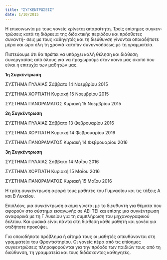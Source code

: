```yaml
---
title: "ΣΥΓΚΕΝΤΡΩΣΕΙΣ"
date: 1/10/2015
---
```


Η επικοινωνία με τους γονείς κρίνεται απαραίτητη. Τρείς επίσημες συγκεν-
τρώσεις κατά τη διάρκεια της διδακτικής περιόδου και πρόσθετες συναντή-
σεις με τους καθηγητές και τη διεύθυνση γίνονται οποιαδήποτε μέρα και
ώρα όλη τη χρονιά κατόπιν συνεννοήσεως με τη γραμματεία.

Πιστεύουμε ότι θα πρέπει να υπάρχει καλή θέληση και διάθεση συνεργασίας
από όλους για να προχωρούμε στον κοινό μας σκοπό που είναι η επιτυχία
των μαθητών μας.

**1η Συγκέντρωση**

  ΣΥΣΤΗΜΑ ΠΥΛΑΙΑΣ     Σάββατο 14 Νοεμβρίου 2015

  ΣΥΣΤΗΜΑ ΧΟΡΤΙΑΤΗ    Κυριακή 15 Νοεμβρίου 2015

  ΣΥΣΤΗΜΑ ΠΑΝΟΡΑΜΑΤΟΣ Κυριακή 15 Νοεμβρίου 2015

**2η Συγκέντρωση**

  ΣΥΣΤΗΜΑ ΠΥΛΑΙΑΣ     Σάββατο 13 Φεβρουαρίου 2016

  ΣΥΣΤΗΜΑ ΧΟΡΤΙΑΤΗ    Κυριακή 14 Φεβρουαρίου 2016

  ΣΥΣΤΗΜΑ ΠΑΝΟΡΑΜΑΤΟΣ Κυριακή 14 Φεβρουαρίου 2016

**3η Συγκέντρωση**

  ΣΥΣΤΗΜΑ ΠΥΛΑΙΑΣ     Σάββατο 14 Μαΐου 2016

  ΣΥΣΤΗΜΑ ΧΟΡΤΙΑΤΗ    Κυριακή 15 Μαΐου 2016

  ΣΥΣΤΗΜΑ ΠΑΝΟΡΑΜΑΤΟΣ Κυριακή 15 Μαΐου 2016

Η τρίτη συγκέντρωση αφορά τους μαθητές του Γυμνασίου και τις τάξεις Α και Β Λυκείου.

Επιπλέον, μια συγκέντρωση ακόμα γίνεται με το διευθυντή για θέματα
που αφορούν στο σύστημα εισαγωγής σε ΑΕΙ ΤΕΙ και επίσης μια συγκέντρωση αναφορικά με τη Γ Λυκείου για τη συμπλήρωση του
μηχανογραφικού δελτίου. Και φυσικά είναι πάντα στη διάθεση κάθε μαθητή και γονέα για οτιδήποτε προκύψει.

Για οποιοδήποτε πρόβλημα ή αίτημά τους οι μαθητές απευθύνονται
στη γραμματεία του Φροντιστηρίου. Οι γονείς πέρα από τις επίσημες
συγκεντρώσεις πληροφορούνται για την πρόοδο των παιδιών τους από
τη διεύθυνση, τη γραμματεία και τους διδάσκοντες καθηγητές.
